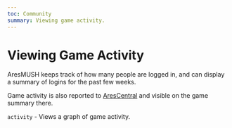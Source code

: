 ```yaml
---
toc: Community
summary: Viewing game activity.
---
```

# Viewing Game Activity

AresMUSH keeps track of how many people are logged in, and can display a summary of logins for the past few weeks.

Game activity is also reported to [AresCentral](http://arescentral.aresmush.com) and visible on the game summary there.

`activity` - Views a graph of game activity.